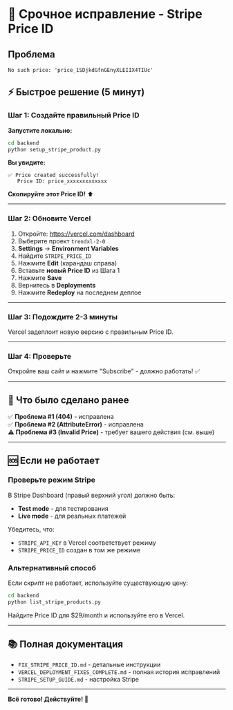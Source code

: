 # 🚨 Срочное исправление - Stripe Price ID

## Проблема

```
No such price: 'price_1SDjkdGfnGEnyXLEIIX4TIUc'
```

## ⚡ Быстрое решение (5 минут)

### Шаг 1: Создайте правильный Price ID

**Запустите локально:**

```bash
cd backend
python setup_stripe_product.py
```

**Вы увидите:**

```
✅ Price created successfully!
   Price ID: price_xxxxxxxxxxxxx
```

**Скопируйте этот Price ID!** ⬆️

---

### Шаг 2: Обновите Vercel

1. Откройте: https://vercel.com/dashboard
2. Выберите проект `trendxl-2-0`
3. **Settings** → **Environment Variables**
4. Найдите `STRIPE_PRICE_ID`
5. Нажмите **Edit** (карандаш справа)
6. Вставьте **новый Price ID** из Шага 1
7. Нажмите **Save**
8. Вернитесь в **Deployments**
9. Нажмите **Redeploy** на последнем деплое

---

### Шаг 3: Подождите 2-3 минуты

Vercel задеплоит новую версию с правильным Price ID.

---

### Шаг 4: Проверьте

Откройте ваш сайт и нажмите "Subscribe" - должно работать! ✅

---

## 📝 Что было сделано ранее

✅ **Проблема #1 (404)** - исправлена  
✅ **Проблема #2 (AttributeError)** - исправлена  
⚠️ **Проблема #3 (Invalid Price)** - требует вашего действия (см. выше)

---

## 🆘 Если не работает

### Проверьте режим Stripe

В Stripe Dashboard (правый верхний угол) должно быть:

- **Test mode** - для тестирования
- **Live mode** - для реальных платежей

Убедитесь, что:

- `STRIPE_API_KEY` в Vercel соответствует режиму
- `STRIPE_PRICE_ID` создан в том же режиме

### Альтернативный способ

Если скрипт не работает, используйте существующую цену:

```bash
cd backend
python list_stripe_products.py
```

Найдите Price ID для $29/month и используйте его в Vercel.

---

## 📚 Полная документация

- `FIX_STRIPE_PRICE_ID.md` - детальные инструкции
- `VERCEL_DEPLOYMENT_FIXES_COMPLETE.md` - полная история исправлений
- `STRIPE_SETUP_GUIDE.md` - настройка Stripe

---

**Всё готово! Действуйте! 🚀**
